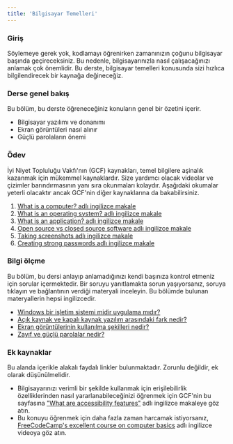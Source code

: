 ```yaml
---
title: 'Bilgisayar Temelleri'
---
```


### Giriş

Söylemeye gerek yok, kodlamayı öğrenirken zamanınızın çoğunu bilgisayar başında geçireceksiniz. Bu nedenle, bilgisayarınızla nasıl çalışacağınızı anlamak çok önemlidir. Bu derste, bilgisayar temelleri konusunda sizi hızlıca bilgilendirecek bir kaynağa değineceğiz.

### Derse genel bakış

Bu bölüm, bu derste öğreneceğiniz konuların genel bir özetini içerir.

- Bilgisayar yazılımı ve donanımı
- Ekran görüntüleri nasıl alınır
- Güçlü parolaların önemi

### Ödev

<div class="lesson-content__panel" markdown="1">

İyi Niyet Topluluğu Vakfı'nın (GCF) kaynakları, temel bilgilere aşinalık kazanmak için mükemmel kaynaklardır. Size yardımcı olacak videolar ve çizimler barındırmasının yanı sıra okunmaları kolaydır. Aşağıdaki okumalar yeterli olacaktır ancak GCF'nin diğer kaynaklarına da bakabilirsiniz.

1. [What is a computer? adlı ingilizce makale](https://edu.gcfglobal.org/en/computerbasics/what-is-a-computer/1/)
1. [What is an operating system? adlı ingilizce makale](https://edu.gcfglobal.org/en/computerbasics/understanding-operating-systems/1/)
1. [What is an application? adlı ingilizce makale](https://edu.gcfglobal.org/en/computerbasics/understanding-applications/1/)
1. [Open source vs closed source software adlı ingilizce makale](https://edu.gcfglobal.org/en/basic-computer-skills/open-source-vs-closed-source-software/1/)
1. [Taking screenshots adlı ingilizce makale](https://edu.gcfglobal.org/en/techsavvy/taking-screenshots/1/)
1. [Creating strong passwords adlı ingilizce makale](https://edu.gcfglobal.org/en/techsavvy/password-tips/1/)

</div>


### Bilgi ölçme

Bu bölüm, bu dersi anlayıp anlamadığınızı kendi başınıza kontrol etmeniz için sorular içermektedir. Bir soruyu yanıtlamakta sorun yaşıyorsanız, soruya tıklayın ve bağlantının verdiği materyali inceleyin. Bu bölümde bulunan materyallerin hepsi ingilizcedir.

- [Windows bir işletim sistemi midir uygulama mıdır?](https://edu.gcfglobal.org/en/computerbasics/understanding-operating-systems/1/)
- [Açık kaynak ve kapalı kaynak yazılım arasındaki fark nedir?](https://edu.gcfglobal.org/en/basic-computer-skills/open-source-vs-closed-source-software/1/)
- [Ekran görüntülerinin kullanılma şekilleri nedir?](https://edu.gcfglobal.org/en/techsavvy/taking-screenshots/1/)
- [Zayıf ve güçlü parolalar nedir?](https://edu.gcfglobal.org/en/techsavvy/password-tips/1/)

### Ek kaynaklar

Bu alanda içerikle alakalı faydalı linkler bulunmaktadır. Zorunlu değildir, ek olarak düşünülmelidir.

- Bilgisayarınızı verimli bir şekilde kullanmak için erişilebilirlik özelliklerinden nasıl yararlanabileceğinizi öğrenmek için GCF'nin bu sayfasına ["What are accessibility features"](https://edu.gcfglobal.org/en/computerbasics/using-accessibility-features/1/) adlı ingilizce makaleye göz atın.
- Bu konuyu öğrenmek için daha fazla zaman harcamak istiyorsanız, [FreeCodeCamp's excellent course on computer basics](https://youtu.be/y2kg3MOk1sY) adlı ingilizce videoya göz atın.